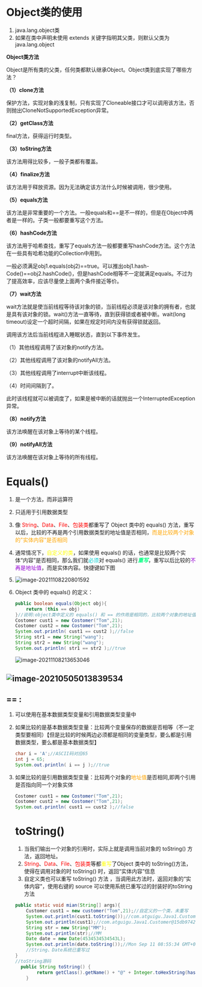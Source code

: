# Object类的使用

1. java.lang.object类
2. 如果在类中声明未使用 extends 关键字指明其父类，则默认父类为 java.lang.object

**Object类方法**

Object是所有类的父类，任何类都默认继承Object。Object类到底实现了哪些方法？

**（1）clone方法**

保护方法，实现对象的浅复制，只有实现了Cloneable接口才可以调用该方法，否则抛出CloneNotSupportedException异常。

**（2）getClass方法**

final方法，获得运行时类型。

**（3）toString方法**

该方法用得比较多，一般子类都有覆盖。

**（4）finalize方法**

该方法用于释放资源。因为无法确定该方法什么时候被调用，很少使用。

**（5）equals方法**

该方法是非常重要的一个方法。一般equals和==是不一样的，但是在Object中两者是一样的。子类一般都要重写这个方法。

**（6）hashCode方法**

该方法用于哈希查找，重写了equals方法一般都要重写hashCode方法。这个方法在一些具有哈希功能的Collection中用到。

一般必须满足obj1.equals(obj2)==true。可以推出obj1.hash- Code()==obj2.hashCode()，但是hashCode相等不一定就满足equals。不过为了提高效率，应该尽量使上面两个条件接近等价。

**（7）wait方法**

wait方法就是使当前线程等待该对象的锁，当前线程必须是该对象的拥有者，也就是具有该对象的锁。wait()方法一直等待，直到获得锁或者被中断。wait(long timeout)设定一个超时间隔，如果在规定时间内没有获得锁就返回。

调用该方法后当前线程进入睡眠状态，直到以下事件发生。

（1）其他线程调用了该对象的notify方法。

（2）其他线程调用了该对象的notifyAll方法。

（3）其他线程调用了interrupt中断该线程。

（4）时间间隔到了。

此时该线程就可以被调度了，如果是被中断的话就抛出一个InterruptedException异常。

**（8）notify方法**

该方法唤醒在该对象上等待的某个线程。

**（9）notifyAll方法**

该方法唤醒在该对象上等待的所有线程。

#  Equals()

1. 是一个方法，而非运算符

2. 只适用于引用数据类型

3. 像 <font color='#FF0000'>String</font>、<font color='#FF0000'>Data</font>、<font color='#FF0000'>File</font>、<font color='#FF0000'>包装类</font>都重写了 Object 类中的 equals() 方法，重写以后，比较的不再是两个引用数据类型的地址值是否相同，<font color='FFA500'>而是比较两个对象的"实体内容"是否相同</font>

4. 通常情况下，<font color='#FFFF00'>自定义的类</font>，如果使用 equals() 的话，也通常是比较两个实体“内容”是否相同，那么我们就<font color='#00CED1'>必须</font>对 equals() 进行<font color='#00FF7F'>***重写***</font>，重写以后比较的<font color='#9400D3'>不再是地址值</font>，而是实体内容。快捷键如下图

5. ![image-20211108220801592](D:\公式教程1\Typora\picture\image-20211108220801592.png)

6. Object 类中的 equals() 的定义：

   ```Java
   public boolean equals(Object obj){
       return (this == obj)
   }//说明:object类中定义的 equals() 和 == 的作用是相同的，比较两个对象的地址值是否相同,即两个引用是否指向同一个对象实体
   Costomer cust1 = new Costomer("Tom",21);
   Costomer cust2 = new Costomer("Tom",21);
   System.out.println( cust1 == cust2 );//false
   String str1 = new String("wang");
   String str2 = new String("wang");
   System.out.println( str1 == str2 );//true
   ```

   ![image-20211108213653046](D:\公式教程1\Typora\picture\image-20211108213653046.png)

## ![image-20210505013839534](D:\公式教程1\Typora\picture\image-20210505013839534.png)

## == :

1. 可以使用在基本数据类型变量和引用数据类型变量中

2. 如果比较的是基本数据类型变量：比较两个变量保存的数据是否相等（不一定类型要相同）【但是比较的时候两边必须都是相同的变量类型，要么都是引用数据类型，要么都是基本数据类型】

   ```java
   char i = 'A';//ASCII码对应65
   int j = 65;
   System.out.println( i == j );//true
   ```

3. 如果比较的是引用数据类型变量：比较两个对象的<font color='FFA500'>地址值</font>是否相同,即两个引用是否指向同一个对象实体

   ```Java
   Costomer cust1 = new Costomer("Tom",21);
   Costomer cust2 = new Costomer("Tom",21);
   System.out.println( cust1 == cust2 );//false
   ```

   #  toString()

   1. 当我们输出一个对象的引用时，实际上就是调用当前对象的 toString() 方法，返回地址。
   2. <font color='#FF0000'>String</font>、<font color='#FF0000'>Data</font>、<font color='#FF0000'>File</font>、<font color='#FF0000'>包装类</font>等都<font color='#FFFF00'>重写</font>了Object 类中的 toString()方法，使得在调用对象的时 toString() 时，返回“实体内容”信息
   3. 自定义类也可以重写 toString() 方法 ，当调用此方法时，返回对象的“实体内容”，使用右键的 source 可以使用系统已重写过的封装好的toString方法
   
   ```Java
   public static void mian(String[] args){
       Customer cust1 = new customer("Tom",21);//自定义的一个类，未重写
       System.out.println(cust1.toString());//com.atguigu.Java1.Customer@15db9742  
       System.out.println(cust1);//com.atguigu.Java1.Customer@15db9742,地址值与上面相同，说明prinln当检测到参数是object时，会自动调用toString()方法【未重写】
       String str = new String("MM");
       System.out.println(str);//MM
       Date date = new Date(4534534534543L);
       System.out.println(date.toString());//Mon Sep 11 08:55:34 GMT+08:00
       //String、Date系统已重写过
   }
   //toString源码
     public String toString() {
           return getClass().getName() + "@" + Integer.toHexString(hashCode());
       }
   ```
   
   

